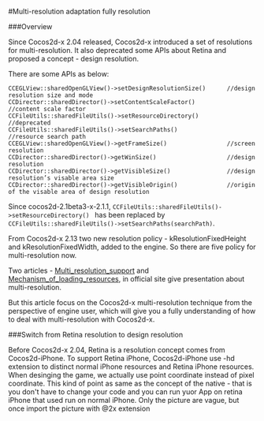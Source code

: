 #Multi-resolution adaptation fully resolution

###Overview

Since Cocos2d-x 2.04 released, Cocos2d-x introduced a set of resolutions for multi-resolution. It also deprecated some APIs about Retina and proposed a concept - design resolution.

There are some APIs as below:
```
CCEGLView::sharedOpenGLView()->setDesignResolutionSize()      //design resolution size and mode
CCDirector::sharedDirector()->setContentScaleFactor()         //content scale factor
CCFileUtils::sharedFileUtils()->setResourceDirectory()        //deprecated
CCFileUtils::sharedFileUtils()->setSearchPaths()              //resource search path
CCEGLView::sharedOpenGLView()->getFrameSize()                 //screen resolution
CCDirector::sharedDirector()->getWinSize()                    //design resolution
CCDirector::sharedDirector()->getVisibleSize()                //design resolution’s visable area size
CCDirector::sharedDirector()->getVisibleOrigin()              //origin of the visable area of design resolution
```
Since cocos2d-2.1beta3-x-2.1.1, ```CCFileUtils::sharedFileUtils()->setResourceDirectory() ``` has been replaced by ```CCFileUtils::sharedFileUtils()->setSearchPaths(searchPath)```.



From Cocos2d-x 2.13 two new resolution policy - kResolutionFixedHeight and kResolutionFixedWidth, added to the engine. So there are five policy for multi-resolution now.

Two articles - [Multi_resolution_support](http://www.cocos2d-x.org/projects/Cocos2d-x/wiki/Multi_resolution_support) and [Mechanism_of_loading_resources](http://www.cocos2d-x.org/projects/Cocos2d-x/wiki/Mechanism_of_loading_resources), 
in official site give presentation about multi-resolution.

But this article focus on the Cocos2d-x multi-resolution technique from the perspective of engine user, which will give you a fully understanding of how to deal with multi-resolution 
with Cocos2d-x.

###Switch from Retina resolution to design resolution

Before Cocos2d-x 2.04, Retina is a resolution concept comes from Cocos2d-iPhone. To support Retina iPhone, Cocos2d-iPhone use -hd extension to distinct normal iPhone resources and Retina 
iPhone resources. When desinging the game, we actually use point coordinate instead of pixel coordinate. This kind of point as same as the concept of the native - that is you don't have to 
change your code and you can run yuor App on retina iPhone that used run on normal iPhone. Only the picture are vague, but once import the picture with @2x extension
